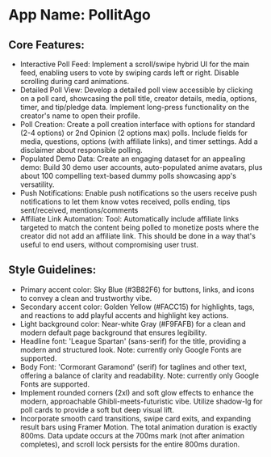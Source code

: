 # **App Name**: PollitAgo

## Core Features:

- Interactive Poll Feed: Implement a scroll/swipe hybrid UI for the main feed, enabling users to vote by swiping cards left or right. Disable scrolling during card animations.
- Detailed Poll View: Develop a detailed poll view accessible by clicking on a poll card, showcasing the poll title, creator details, media, options, timer, and tip/pledge data. Implement long-press functionality on the creator's name to open their profile.
- Poll Creation: Create a poll creation interface with options for standard (2-4 options) or 2nd Opinion (2 options max) polls. Include fields for media, questions, options (with affiliate links), and timer settings. Add a disclaimer about responsible polling.
- Populated Demo Data: Create an engaging dataset for an appealing demo: Build 30 demo user accounts, auto-populated anime avatars, plus about 100 compelling text-based dummy polls showcasing app's versatility. 
- Push Notifications: Enable push notifications so the users receive push notifications to let them know votes received, polls ending, tips sent/received, mentions/comments
- Affiliate Link Automation: Tool: Automatically include affiliate links targeted to match the content being polled to monetize posts where the creator did not add an affiliate link. This should be done in a way that's useful to end users, without compromising user trust.

## Style Guidelines:

- Primary accent color: Sky Blue (#3B82F6) for buttons, links, and icons to convey a clean and trustworthy vibe.
- Secondary accent color: Golden Yellow (#FACC15) for highlights, tags, and reactions to add playful accents and highlight key actions.
- Light background color: Near-white Gray (#F9FAFB) for a clean and modern default page background that ensures legibility.
- Headline font: 'League Spartan' (sans-serif) for the title, providing a modern and structured look. Note: currently only Google Fonts are supported.
- Body Font: 'Cormorant Garamond' (serif) for taglines and other text, offering a balance of clarity and readability. Note: currently only Google Fonts are supported.
- Implement rounded corners (2xl) and soft glow effects to enhance the modern, approachable Ghibli-meets-futuristic vibe. Utilize shadow-lg for poll cards to provide a soft but deep visual lift.
- Incorporate smooth card transitions, swipe card exits, and expanding result bars using Framer Motion. The total animation duration is exactly 800ms. Data update occurs at the 700ms mark (not after animation completes), and scroll lock persists for the entire 800ms duration.